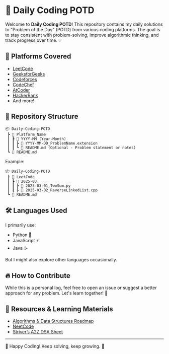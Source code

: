 # 🚀 Daily Coding POTD

Welcome to **Daily Coding POTD**! This repository contains my daily solutions to "Problem of the Day" (POTD) from various coding platforms. The goal is to stay consistent with problem-solving, improve algorithmic thinking, and track progress over time. 💡

## 📌 Platforms Covered
- [LeetCode](https://leetcode.com/)
- [GeeksforGeeks](https://www.geeksforgeeks.org/)
- [Codeforces](https://codeforces.com/)
- [CodeChef](https://www.codechef.com/)
- [AtCoder](https://atcoder.jp/)
- [HackerRank](https://www.hackerrank.com/)
- And more!

## 📂 Repository Structure
```
📦 Daily-Coding-POTD
 ┣ 📂 Platform_Name
 ┃ ┣ 📂 YYYY-MM (Year-Month)
 ┃ ┃ ┣ 📜 YYYY-MM-DD_ProblemName.extension
 ┃ ┃ ┗ 📜 README.md (Optional - Problem statement or notes)
 ┗ 📜 README.md
```
Example:
```
📦 Daily-Coding-POTD
 ┣ 📂 LeetCode
 ┃ ┣ 📂 2025-03
 ┃ ┃ ┣ 📜 2025-03-01_TwoSum.py
 ┃ ┃ ┣ 📜 2025-03-02_ReverseLinkedList.cpp
 ┗ 📜 README.md
```

## 🛠 Languages Used
I primarily use:
- Python 🐍
- JavaScript ⚡
- Java ☕

But I might also explore other languages occasionally.

## 🔥 How to Contribute
While this is a personal log, feel free to open an issue or suggest a better approach for any problem. Let's learn together! 🚀

## 📖 Resources & Learning Materials
- [Algorithms & Data Structures Roadmap](https://roadmap.sh/)
- [NeetCode](https://neetcode.io/)
- [Striver’s A2Z DSA Sheet](https://takeuforward.org/)



---
🚀 Happy Coding! Keep solving, keep growing. 💪
